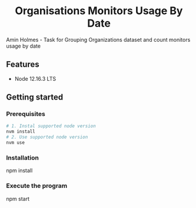 <h1 align="center"><strong>Organisations Monitors Usage By Date</strong></h1>

Amin Holmes - Task for Grouping Organizations dataset and count monitors usage by date

## Features

- Node 12.16.3 LTS

## Getting started

### Prerequisites

```sh
# 1. Instal supported node version
nvm install
# 2. Use supported node version
nvm use
```

### Installation
npm install


### Execute the program
npm start
